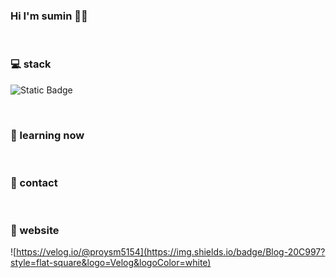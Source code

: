 ### Hi I'm sumin 🙌🏻
<br>

### 💻 stack
![Static Badge](https://img.shields.io/badge/Spring-%236DB33F?style=flat-square&logo=Spring&logoColor=white)

<br>

### 🌱 learning now
<br>

### 📩 contact
<br>

### 🐥 website
![https://velog.io/@proysm5154](https://img.shields.io/badge/Blog-20C997?style=flat-square&logo=Velog&logoColor=white)

<br>

<!--
**proysm/proysm** is a ✨ _special_ ✨ repository because its `README.md` (this file) appears on your GitHub profile.

Here are some ideas to get you started:

- 🔭 I’m currently working on ...
- 🌱 I’m currently learning ...
- 👯 I’m looking to collaborate on ...
- 🤔 I’m looking for help with ...
- 💬 Ask me about ...
- 📫 How to reach me: ...
- 😄 Pronouns: ...
- ⚡ Fun fact: ...
-->
